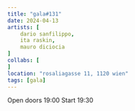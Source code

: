 ```yaml
---
title: "gala#131"
date: 2024-04-13
artists: [
	dario sanfilippo,
	ita raskin,
	mauro diciocia
]
collabs: [
]
location: "rosaliagasse 11, 1120 wien"
tags: [gala]
---
```

Open doors 19:00
Start 19:30
